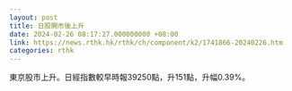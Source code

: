 ```yaml
---
layout: post
title: 日股開市後上升
date: 2024-02-26 08:17:27.000000000 +08:00
link: https://news.rthk.hk/rthk/ch/component/k2/1741866-20240226.htm
categories: rthk
---
```


東京股市上升。日經指數較早時報39250點，升151點，升幅0.39%。

